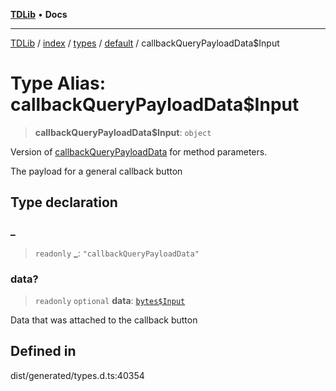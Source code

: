 [**TDLib**](../../../../../../README.md) • **Docs**

***

[TDLib](../../../../../../modules.md) / [index](../../../../../README.md) / [types](../../../README.md) / [default](../README.md) / callbackQueryPayloadData$Input

# Type Alias: callbackQueryPayloadData$Input

> **callbackQueryPayloadData$Input**: `object`

Version of [callbackQueryPayloadData](callbackQueryPayloadData.md) for method parameters.

The payload for a general callback button

## Type declaration

### \_

> `readonly` **\_**: `"callbackQueryPayloadData"`

### data?

> `readonly` `optional` **data**: [`bytes$Input`](bytes$Input.md)

Data that was attached to the callback button

## Defined in

dist/generated/types.d.ts:40354
